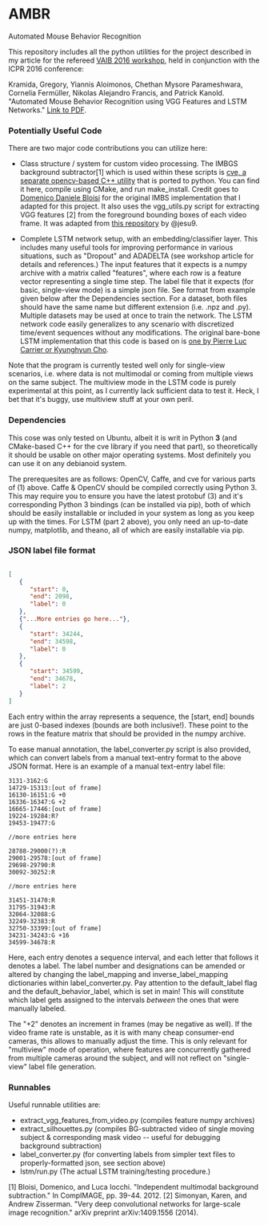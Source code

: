 # AMBR
Automated Mouse Behavior Recognition

This repository includes all the python utilities for the project described in my article for the refereed [VAIB 2016 workshop](http://homepages.inf.ed.ac.uk/rbf/vaib16.html), held in conjunction with the ICPR 2016 conference:

Kramida, Gregory, Yiannis Aloimonos, Chethan Mysore Parameshwara, Cornelia Fermüller, Nikolas Alejandro Francis, and Patrick Kanold. "Automated Mouse Behavior Recognition using VGG Features and LSTM Networks." [Link to PDF](http://homepages.inf.ed.ac.uk/rbf/VAIB16PAPERS/vaibkramida.pdf).

### Potentially Useful Code

There are two major code contributions you can utilize here:

* Class structure / system for custom video processing. The IMBGS background subtractor[1] which is used within these scripts is [cve, a separate opencv-based C++ utility](https://github.com/Algomorph/cve) that is ported to python. You can find it here, compile using CMake, and run make_install. Credit goes to [Domenico Daniele Bloisi](http://www.dis.uniroma1.it/~bloisi/software/imbs.html) for the original IMBS implementation that I adapted for this project. It also uses the vgg_utils.py script for extracting VGG features [2] from the foreground bounding boxes of each video frame. It was adapted from [this repository](https://github.com/jesu9/VGGFeatExtract) by @jesu9.

* Complete LSTM network setup, with an embedding/classifier layer. This includes many useful tools for improving performance in various situations, such as "Dropout" and ADADELTA (see workshop article for details and references.) The input features that it expects is a numpy archive with a matrix called "features", where each row is a feature vector representing a single time step. The label file that it expects (for basic, single-view mode) is a simple json file. See format from example given below after the Dependencies section. For a dataset, both files should have the same name but different extension (i.e. .npz and .py). Multiple datasets may be used at once to train the network. The LSTM network code easily generalizes to any scenario with discretized time/event sequences without any modifications. The original bare-bone LSTM implementation that this code is based on is [one by Pierre Luc Carrier or Kyunghyun Cho](http://deeplearning.net/tutorial/lstm.html).

Note that the program is currently tested well only for single-view scenarios, i.e. where data is not multimodal or coming from multiple views on the same subject. The multiview mode in the LSTM code is purely experimental at this point, as I currently lack sufficient data to test it. Heck, I bet that it's buggy, use multiview stuff at your own peril.

### Dependencies

This cose was only tested on Ubuntu, albeit it is writ in Python **3** (and CMake-based C++ for the cve library if you need that part), so theoretically it should be usable on other major operating systems. Most definitely you can use it on any debianoid system.

The prerequesites are as follows:
OpenCV, Caffe, and cve for various parts of (1) above. Caffe & OpenCV should be compiled correctly using Python 3. This may require you to ensure you have the latest protobuf (3) and it's corresponding Python 3 bindings (can be installed via pip), both of which should be easily installable or included in your system as long as you keep up with the times.
For LSTM (part 2 above), you only need an up-to-date numpy, matplotlib, and theano, all of which are easily installable via pip.

### JSON label file format
```json

[
   {
      "start": 0,
      "end": 2098,
      "label": 0
   },
   {"...More entries go here..."},
   {
      "start": 34244,
      "end": 34598,
      "label": 0
   },
   {
      "start": 34599,
      "end": 34678,
      "label": 2
   }
]
```
Each entry within the array represents a sequence, the [start, end] bounds are just 0-based indexes (bounds are both inclusive!). These point to the rows in the feature matrix that should be provided in the numpy archive.

To ease manual annotation, the label_converter.py script is also provided, which can convert labels from a manual text-entry format to the above JSON format. Here is an example of a manual text-entry label file:
```
3131-3162:G
14729-15313:[out of frame]
16130-16151:G +0
16336-16347:G +2
16665-17446:[out of frame]
19224-19284:R?
19453-19477:G

//more entries here

28788-29000(?):R
29001-29578:[out of frame]
29698-29790:R
30092-30252:R

//more entries here

31451-31470:R
31795-31943:R
32064-32088:G
32249-32383:R
32750-33399:[out of frame]
34231-34243:G +16
34599-34678:R
```
Here, each entry denotes a sequence interval, and each letter that follows it denotes a label. The label number and designations can be amended or altered by changing the label_mapping and inverse_label_mapping dictionaries within label_converter.py. Pay attention to the default_label flag and the default_behavior_label, which is set in main! This will constitute which label gets assigned to the intervals *between* the ones that were manually labeled.

The "+2" denotes an increment in frames (may be negative as well). If the video frame rate is unstable, as it is with many cheap consumer-end cameras, this allows to manually adjust the time. This is only relevant for "multiview" mode of operation, where features are concurrently gathered from multiple cameras around the subject, and will not reflect on "single-view" label file generation.

### Runnables

Useful runnable utilities are:
* extract_vgg_features_from_video.py (compiles feature numpy archives)
* extract_silhouettes.py (compiles BG-subtracted video of single moving subject & corresponding mask video -- useful for debugging background subtraction)
* label_converter.py (for converting labels from simpler text files to properly-formatted json, see section above)
* lstm/run.py (The actual LSTM training/testing procedure.)
  
[1] Bloisi, Domenico, and Luca Iocchi. "Independent multimodal background subtraction." In CompIMAGE, pp. 39-44. 2012.
[2] Simonyan, Karen, and Andrew Zisserman. "Very deep convolutional networks for large-scale image recognition." arXiv preprint arXiv:1409.1556 (2014).
